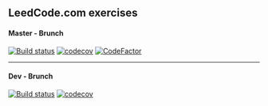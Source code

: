 ## LeedCode.com exercises

#### Master - Brunch
[![Build status](https://ci.appveyor.com/api/projects/status/ryr72o6s4ih46mi3/branch/master?svg=true)](https://ci.appveyor.com/project/Hummel83/leedcodeexercises/branch/master)
[![codecov](https://codecov.io/gh/Hummel83/LeedCodeExercises/branch/master/graph/badge.svg)](https://codecov.io/gh/Hummel83/LeedCodeExercises/branch/master)
[![CodeFactor](https://www.codefactor.io/repository/github/hummel83/leedcodeexercises/badge)](https://www.codefactor.io/repository/github/hummel83/leedcodeexercises)

---
#### Dev - Brunch
[![Build status](https://ci.appveyor.com/api/projects/status/ryr72o6s4ih46mi3/branch/develop?svg=true)](https://ci.appveyor.com/project/Hummel83/leedcodeexercises/branch/develop)
[![codecov](https://codecov.io/gh/Hummel83/LeedCodeExercises/branch/develop/graph/badge.svg)](https://codecov.io/gh/Hummel83/LeedCodeExercises/branch/develop)

